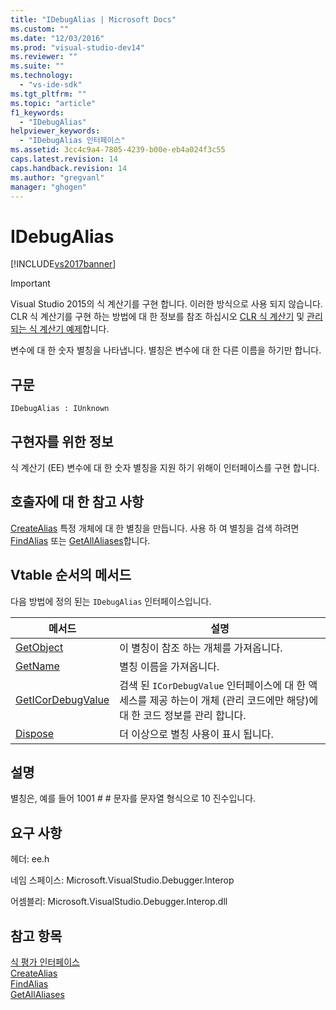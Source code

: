 ```yaml
---
title: "IDebugAlias | Microsoft Docs"
ms.custom: ""
ms.date: "12/03/2016"
ms.prod: "visual-studio-dev14"
ms.reviewer: ""
ms.suite: ""
ms.technology: 
  - "vs-ide-sdk"
ms.tgt_pltfrm: ""
ms.topic: "article"
f1_keywords: 
  - "IDebugAlias"
helpviewer_keywords: 
  - "IDebugAlias 인터페이스"
ms.assetid: 3cc4c9a4-7805-4239-b00e-eb4a024f3c55
caps.latest.revision: 14
caps.handback.revision: 14
ms.author: "gregvanl"
manager: "ghogen"
---
```

# IDebugAlias
[!INCLUDE[vs2017banner](../../../code-quality/includes/vs2017banner.md)]

> [!IMPORTANT]
>  Visual Studio 2015의 식 계산기를 구현 합니다. 이러한 방식으로 사용 되지 않습니다. CLR 식 계산기를 구현 하는 방법에 대 한 정보를 참조 하십시오 [CLR 식 계산기](https://github.com/Microsoft/ConcordExtensibilitySamples/wiki/CLR-Expression-Evaluators) 및 [관리 되는 식 계산기 예제](https://github.com/Microsoft/ConcordExtensibilitySamples/wiki/Managed-Expression-Evaluator-Sample)합니다.  
  
 변수에 대 한 숫자 별칭을 나타냅니다. 별칭은 변수에 대 한 다른 이름을 하기만 합니다.  
  
## 구문  
  
```  
IDebugAlias : IUnknown  
```  
  
## 구현자를 위한 정보  
 식 계산기 \(EE\) 변수에 대 한 숫자 별칭을 지원 하기 위해이 인터페이스를 구현 합니다.  
  
## 호출자에 대 한 참고 사항  
 [CreateAlias](../../../extensibility/debugger/reference/idebugobject2-createalias.md) 특정 개체에 대 한 별칭을 만듭니다. 사용 하 여 별칭을 검색 하려면 [FindAlias](../../../extensibility/debugger/reference/idebugbinder3-findalias.md) 또는 [GetAllAliases](../../../extensibility/debugger/reference/idebugbinder3-getallaliases.md)합니다.  
  
## Vtable 순서의 메서드  
 다음 방법에 정의 된는 `IDebugAlias` 인터페이스입니다.  
  
|메서드|설명|  
|---------|--------|  
|[GetObject](../../../extensibility/debugger/reference/idebugalias-getobject.md)|이 별칭이 참조 하는 개체를 가져옵니다.|  
|[GetName](../../../extensibility/debugger/reference/idebugalias-getname.md)|별칭 이름을 가져옵니다.|  
|[GetICorDebugValue](../../../extensibility/debugger/reference/idebugalias-geticordebugvalue.md)|검색 된 `ICorDebugValue` 인터페이스에 대 한 액세스를 제공 하는이 개체 \(관리 코드에만 해당\)에 대 한 코드 정보를 관리 합니다.|  
|[Dispose](../../../extensibility/debugger/reference/idebugalias-dispose.md)|더 이상으로 별칭 사용이 표시 됩니다.|  
  
## 설명  
 별칭은, 예를 들어 1001 \# \# 문자를 문자열 형식으로 10 진수입니다.  
  
## 요구 사항  
 헤더: ee.h  
  
 네임 스페이스: Microsoft.VisualStudio.Debugger.Interop  
  
 어셈블리: Microsoft.VisualStudio.Debugger.Interop.dll  
  
## 참고 항목  
 [식 평가 인터페이스](../../../extensibility/debugger/reference/expression-evaluation-interfaces.md)   
 [CreateAlias](../../../extensibility/debugger/reference/idebugobject2-createalias.md)   
 [FindAlias](../../../extensibility/debugger/reference/idebugbinder3-findalias.md)   
 [GetAllAliases](../../../extensibility/debugger/reference/idebugbinder3-getallaliases.md)
